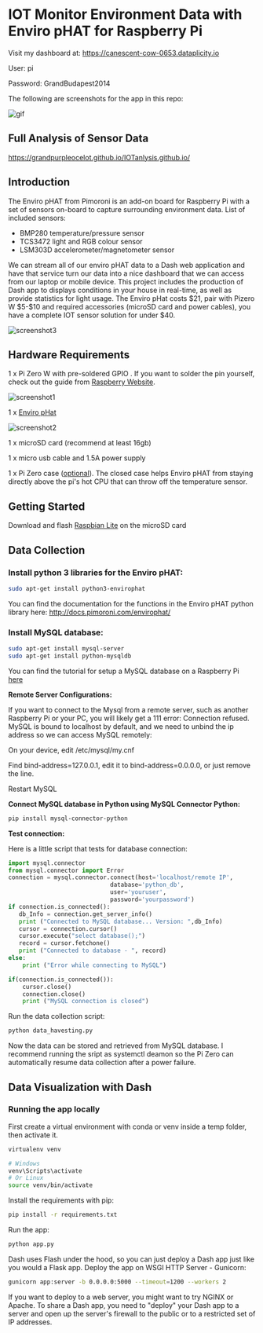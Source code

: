 # IOT Monitor Environment Data with Enviro pHAT for Raspberry Pi
Visit my dashboard at: https://canescent-cow-0653.dataplicity.io

User: pi

Password: GrandBudapest2014

The following are screenshots for the app in this repo:

![gif](/screenshots/captured.gif)

## Full Analysis of Sensor Data

https://grandpurpleocelot.github.io/IOTanlysis.github.io/

## Introduction

The Enviro pHAT from Pimoroni is an add-on board for Raspberry Pi with a set of sensors on-board to capture surrounding environment data. List of included sensors:

* BMP280 temperature/pressure sensor
* TCS3472 light and RGB colour sensor
* LSM303D accelerometer/magnetometer sensor

We can stream all of our enviro pHAT data to a Dash web application and have that service turn our data into a nice dashboard that we can access from our laptop or mobile device. This project includes the production of Dash app to displays conditions in your house in real-time, as well as provide statistics for light usage. The Enviro pHat costs \$21, pair with Pizero W \$5-\$10 and required accessories (microSD card and power cables), you have a complete IOT sensor solution for under \$40.

![screenshot3](/screenshots/complete.jpg)

## Hardware Requirements

1 x Pi Zero W with pre-soldered GPIO . If you want to solder the pin yourself, check out the guide from [Raspberry Website](https://www.raspberrypi.org/blog/getting-started-soldering/).

![screenshot1](/screenshots/pizero.jpg)

1 x [Enviro pHat](https://shop.pimoroni.com/products/enviro-phat)

![screenshot2](/screenshots/envirophat.jpg)

1 x microSD card (recommend at least 16gb)

1 x micro usb cable and 1.5A power supply

1 x  Pi Zero case ([optional](https://shop.pimoroni.com/products/pibow-zero-ver-1-3)). The closed case helps Enviro pHAT from staying directly above the pi's hot CPU that can throw off the temperature sensor.

## Getting Started

Download and flash [Raspbian Lite](https://www.raspberrypi.org/downloads/raspbian/) on the microSD card

## Data Collection

### Install python 3 libraries for the Enviro pHAT:

```bash
sudo apt-get install python3-envirophat
```

You can find the documentation for the functions in the Enviro pHAT python library here: http://docs.pimoroni.com/envirophat/

### Install MySQL database:

```bash
sudo apt-get install mysql-server
sudo apt-get install python-mysqldb
```

You can find the tutorial for setup a MySQL database on a Raspberry Pi [here](https://pimylifeup.com/raspberry-pi-mysql/)

**Remote Server Configurations:**

If you want to connect to the Mysql from a remote server, such as another Raspberry Pi or your PC, you will likely get a 111 error: Connection refused. MySQL is bound to localhost by default, and we need to unbind the ip address so we can access MySQL remotely:

On your device, edit /etc/mysql/my.cnf

Find bind-address=127.0.0.1, edit it to bind-address=0.0.0.0, or just remove the line.

Restart MySQL

**Connect MySQL database in Python using MySQL Connector Python:**

```bash
pip install mysql-connector-python
```

**Test connection:**

Here is a little script that tests for database connection:

```python
import mysql.connector
from mysql.connector import Error
connection = mysql.connector.connect(host='localhost/remote IP',
                             database='python_db',
                             user='youruser',
                             password='yourpassword')
if connection.is_connected():
   db_Info = connection.get_server_info()
   print ("Connected to MySQL database... Version: ",db_Info)
   cursor = connection.cursor()
   cursor.execute("select database();")
   record = cursor.fetchone()
   print ("Connected to database - ", record)
else:
    print ("Error while connecting to MySQL")

if(connection.is_connected()):
    cursor.close()
    connection.close()
    print ("MySQL connection is closed")
```

Run the data collection script:

```bash
python data_havesting.py
```

Now the data can be stored and retrieved from MySQL database. I recommend running the sript as systemctl deamon so the Pi Zero can automatically resume data collection after a power failure.

## Data Visualization with Dash

### Running the app locally

First create a virtual environment with conda or venv inside a temp folder, then activate it.

```bash
virtualenv venv

# Windows
venv\Scripts\activate
# Or Linux
source venv/bin/activate
```
Install the requirements with pip:

```bash
pip install -r requirements.txt
```

Run the app:

```bash
python app.py
```

Dash uses Flash under the hood, so you can just deploy a Dash app just like you would a Flask app.
Deploy the app on WSGI HTTP Server - Gunicorn:

```bash
gunicorn app:server -b 0.0.0.0:5000 --timeout=1200 --workers 2
```

If you want to deploy to a web server, you might want to try NGINX or Apache. To share a Dash app, you need to "deploy" your Dash app to a server and open up the server's firewall to the public or to a restricted set of IP addresses.
 

